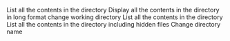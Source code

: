 List all the contents in the directory
Display all the contents in the directory in long format
change working directory
List all the contents in the directory
List all the contents in the directory including hidden files
Change directory name